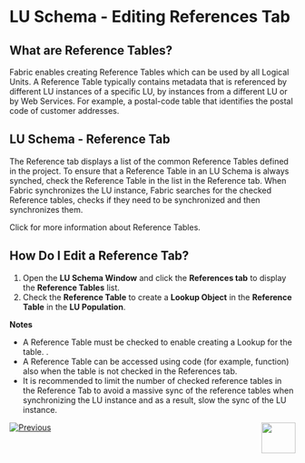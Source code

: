 # LU Schema - Editing References Tab

## What are Reference Tables?
Fabric enables creating Reference Tables which can be used by all Logical Units.
A Reference Table typically contains metadata that is referenced by different LU instances of a specific LU, by instances from a different LU or by Web Services. For example, a postal-code table that identifies the postal code of customer addresses. 
 

## LU Schema - Reference Tab
The Reference tab displays a list of the common Reference Tables defined in the project. 
To ensure that a Reference Table in an LU Schema is always synched, check the Reference Table in the list in the Reference tab. When Fabric synchronizes the LU instance, Fabric searches for the checked Reference tables, checks if they need to be synchronized and then synchronizes them.

Click for more information about Reference Tables.

## How Do I Edit a Reference Tab? 
1. Open the **LU Schema Window** and click the **References tab** to display the **Reference Tables** list. 
1. Check the **Reference Table** to create a **Lookup Object** in the **Reference Table** in the **LU Population**.

**Notes** 
* A Reference Table must be checked to enable creating a  Lookup  for the table. . 
* A Reference Table can be accessed using code (for example, function) also when the table is not checked in the References tab. 
* It is recommended to limit the number of checked reference tables in the Reference Tab to avoid a massive sync of the reference tables when synchronizing the LU instance and as a result, slow the sync of the LU instance.

[![Previous](https://github.com/k2view-academy/K2View-Academy/blob/master/articles/images/Previous.png)](https://github.com/k2view-academy/K2View-Academy/blob/master/articles/03_logical_units/14_edit%20enrichment%20order.md)[<img align="right" width="60" height="54" src="https://github.com/k2view-academy/K2View-Academy/blob/master/articles/images/Next.png">](https://github.com/k2view-academy/K2View-Academy/blob/master/articles/03_logical_units/16_LU_schema_group_and_ungroup_tables.md)
